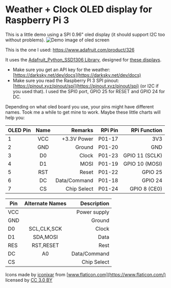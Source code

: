 # Weather + Clock OLED display for Raspberry Pi 3
This is a little demo using a SPI 0.96" oled display (it should support I2C too without problems).
![Demo image of oled screen](https://i.imgur.com/ZS4vXCP.gif)

This is the one I used: https://www.adafruit.com/product/326

It uses the [Adafruit_Python_SSD1306 Library](https://github.com/adafruit/Adafruit_Python_SSD1306), designed for [these displays](https://www.adafruit.com/categories/98).

- Make sure you get an API key for the weather: [https://darksky.net/dev/docs](https://darksky.net/dev/docs)
- Make sure you read the Raspberry PI 3 SPI pinout: [https://pinout.xyz/pinout/spi](https://pinout.xyz/pinout/spi) (or I2C if you used that). I used the SPI0 port, GPIO 25 for RESET and GPIO 24 for DC.

Depending on what oled board you use, your pins might have different names. Took me a while to get mine to work. Maybe these little charts will help you:

|OLED Pin | Name | Remarks      | RPi Pin | RPi Function    |
|---------|:----:|-------------:|--------:|----------------:|
| 1       | VCC  | +3.3V Power  | P01-17  | 3V3             |
| 2       | GND  | Ground       | P01-20  | GND             |
| 3       | D0   | Clock        | P01-23  | GPIO 11 (SCLK)  |
| 4       | D1   | MOSI         | P01-19  | GPIO 10 (MOSI)  |
| 5       | RST  | Reset        | P01-22  | GPIO 25         |
| 6       | DC   | Data/Command | P01-18  | GPIO 24         |
| 7       | CS   | Chip Select  | P01-24  | GPIO 8 (CE0)    |

| Pin  | Alternate Names |Description  |
|------|:---------------:|------------:|
| VCC  |                 |Power supply |
| GND  |                 |Ground       |
| D0   | SCL,CLK,SCK     |Clock        |
| D1   | SDA,MOSI        |Data         |
| RES  | RST,RESET       |Rest         |
| DC   | A0              |Data/Command |
| CS   |                 |Chip Select  |

Icons made by [iconixar](https://www.flaticon.com/packs/weather-200) from [www.flaticon.com](https://www.flaticon.com/) licensed by [CC 3.0 BY](http://creativecommons.org/licenses/by/3.0/)

